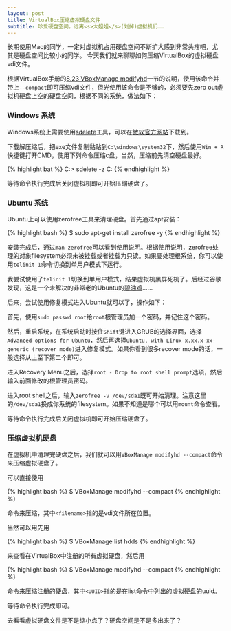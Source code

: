 ```yaml
---
layout: post
title: VirtualBox压缩虚拟硬盘文件
subtitle: 珍爱硬盘空间，远离<s>大姐姐</s>(划掉)虚拟机们……
---
```


长期使用Mac的同学，一定对虚拟机占用硬盘空间不断扩大感到非常头疼吧，尤其是硬盘空间比较小的同学。
今天我们就来聊聊如何压缩VirtualBox的虚拟硬盘vdi文件。

根据VirtualBox手册的[8.23 VBoxManage modifyhd](https://www.virtualbox.org/manual/ch08.html#vboxmanage-modifyvdi)一节的说明，使用该命令并带上`--compact`即可压缩vdi文件，但光使用该命令是不够的，必须要先zero out虚拟机硬盘上空的硬盘空间，根据不同的系统，做法如下：

### Windows 系统

Windows系统上需要使用[sdelete](https://technet.microsoft.com/en-us/sysinternals/sdelete.aspx)工具，可以在[微软官方网站](https://technet.microsoft.com/en-us/sysinternals/sdelete.aspx)下载到。

下载解压缩后，把exe文件复制黏贴到`C:\windows\system32`下，然后使用`Win + R`快捷键打开CMD，使用下列命令压缩c盘，当然，压缩前先清空硬盘最好。

{% highlight bat %}
  C:\> sdelete -z C:
{% endhighlight %}

等待命令执行完成后关闭虚拟机即可开始压缩硬盘了。

### Ubuntu 系统

Ubuntu上可以使用zerofree工具来清理硬盘。首先通过apt安装：

{% highlight bash %}
  $ sudo apt-get install zerofree -y
{% endhighlight %}

安装完成后，通过`man zerofree`可以看到使用说明。根据使用说明，zerofree处理的对象filesystem必须未被挂载或者挂载为只读。如果要处理根系统，你可以使用`telinit 1`命令切换到单用户模式下运行。

我尝试使用了`telinit 1`切换到单用户模式，结果虚拟机黑屏死机了。后经过谷歌发现，这是一个未解决的非常老的Ubuntu的[碧油鸡](https://bugs.launchpad.net/ubuntu/+source/plymouth/+bug/705150)……

后来，尝试使用修复模式进入Ubuntu就可以了，操作如下：

首先，使用`sudo passwd root`给`root`根管理员加一个密码，并记住这个密码。

然后，重启系统，在系统启动时按住`Shift`键进入GRUB的选择界面，选择`Advanced options for Ubuntu`，然后再选择`Ubuntu, with Linux x.xx.x-xx-generic (recover mode)`进入修复模式。如果你看到很多recover mode的话，一般选择从上至下第二个即可。

进入Recovery Menu之后，选择`root - Drop to root shell prompt`选项，然后输入前面修改的根管理员密码。

进入root shell之后，输入`zerofree -v /dev/sda1`既可开始清理。注意这里的`/dev/sda1`换成你系统的filesystem。如果不知道是哪个可以用`mount`命令查看。

等待命令执行完成后关闭虚拟机即可开始压缩硬盘了。

### 压缩虚拟机硬盘

在虚拟机中清理完硬盘之后，我们就可以用`VBoxManage modifyhd --compact`命令来压缩虚拟硬盘了。

可以直接使用

{% highlight bash %}
  $ VBoxManage modifyhd <filename> --compact
{% endhighlight %}

命令来压缩，其中`<filename>`指的是vdi文件所在位置。

当然可以用先用

{% highlight bash %}
  $ VBoxManage list hdds
{% endhighlight %}

来查看在VirtualBox中注册的所有虚拟硬盘，然后用

{% highlight bash %}
  $ VBoxManage modifyhd <UUID> --compact
{% endhighlight %}

命令来压缩注册的硬盘，其中`<UUID>`指的是在list命令中列出的虚拟硬盘的uuid。

等待命令执行完成即可。

去看看虚拟硬盘文件是不是缩小点了？硬盘空间是不是多出来了？
